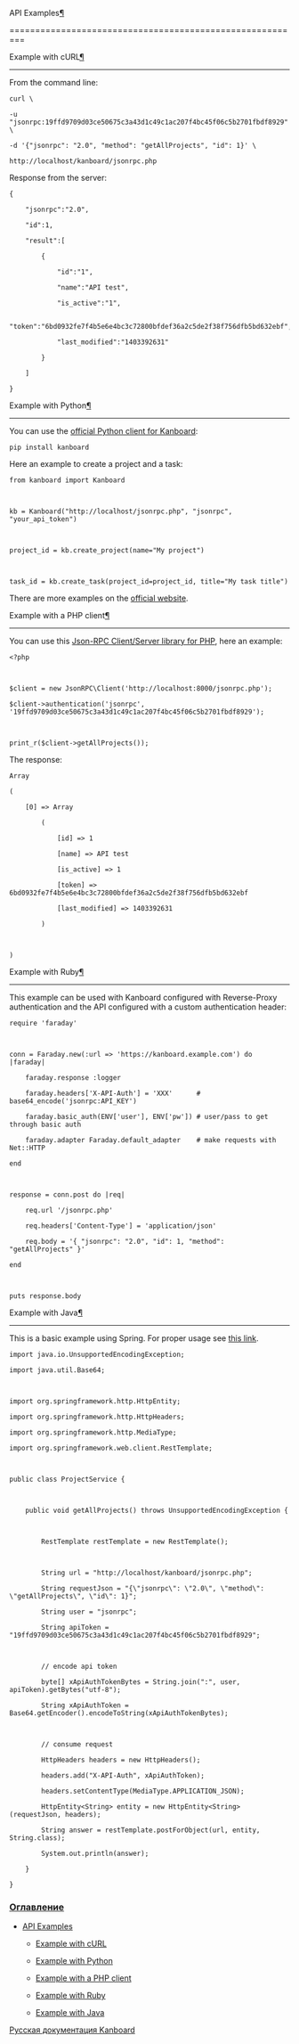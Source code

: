 API Examples[¶](#api-examples "Ссылка на этот заголовок")

=========================================================



Example with cURL[¶](#example-with-curl "Ссылка на этот заголовок")

-------------------------------------------------------------------



From the command line:



    curl \

    -u "jsonrpc:19ffd9709d03ce50675c3a43d1c49c1ac207f4bc45f06c5b2701fbdf8929" \

    -d '{"jsonrpc": "2.0", "method": "getAllProjects", "id": 1}' \

    http://localhost/kanboard/jsonrpc.php



Response from the server:



    {

        "jsonrpc":"2.0",

        "id":1,

        "result":[

            {

                "id":"1",

                "name":"API test",

                "is_active":"1",

                "token":"6bd0932fe7f4b5e6e4bc3c72800bfdef36a2c5de2f38f756dfb5bd632ebf",

                "last_modified":"1403392631"

            }

        ]

    }



Example with Python[¶](#example-with-python "Ссылка на этот заголовок")

-----------------------------------------------------------------------



You can use the [official Python client for Kanboard](https://github.com/kanboard/kanboard-api-python):



    pip install kanboard



Here an example to create a project and a task:



    from kanboard import Kanboard



    kb = Kanboard("http://localhost/jsonrpc.php", "jsonrpc", "your_api_token")



    project_id = kb.create_project(name="My project")



    task_id = kb.create_task(project_id=project_id, title="My task title")



There are more examples on the [official website](https://github.com/kanboard/kanboard-api-python).



Example with a PHP client[¶](#example-with-a-php-client "Ссылка на этот заголовок")

-----------------------------------------------------------------------------------



You can use this [Json-RPC Client/Server library for PHP](https://github.com/fguillot/JsonRPC), here an example:



    <?php



    $client = new JsonRPC\Client('http://localhost:8000/jsonrpc.php');

    $client->authentication('jsonrpc', '19ffd9709d03ce50675c3a43d1c49c1ac207f4bc45f06c5b2701fbdf8929');



    print_r($client->getAllProjects());



The response:



    Array

    (

        [0] => Array

            (

                [id] => 1

                [name] => API test

                [is_active] => 1

                [token] => 6bd0932fe7f4b5e6e4bc3c72800bfdef36a2c5de2f38f756dfb5bd632ebf

                [last_modified] => 1403392631

            )



    )



Example with Ruby[¶](#example-with-ruby "Ссылка на этот заголовок")

-------------------------------------------------------------------



This example can be used with Kanboard configured with Reverse-Proxy authentication and the API configured with a custom authentication header:



    require 'faraday'



    conn = Faraday.new(:url => 'https://kanboard.example.com') do |faraday|

        faraday.response :logger

        faraday.headers['X-API-Auth'] = 'XXX'      # base64_encode('jsonrpc:API_KEY')

        faraday.basic_auth(ENV['user'], ENV['pw']) # user/pass to get through basic auth

        faraday.adapter Faraday.default_adapter    # make requests with Net::HTTP

    end



    response = conn.post do |req|

        req.url '/jsonrpc.php'

        req.headers['Content-Type'] = 'application/json'

        req.body = '{ "jsonrpc": "2.0", "id": 1, "method": "getAllProjects" }'

    end



    puts response.body



Example with Java[¶](#example-with-java "Ссылка на этот заголовок")

-------------------------------------------------------------------



This is a basic example using Spring. For proper usage see [this link](http://spring.io/guides/gs/consuming-rest).



    import java.io.UnsupportedEncodingException;

    import java.util.Base64;



    import org.springframework.http.HttpEntity;

    import org.springframework.http.HttpHeaders;

    import org.springframework.http.MediaType;

    import org.springframework.web.client.RestTemplate;



    public class ProjectService {



        public void getAllProjects() throws UnsupportedEncodingException {



            RestTemplate restTemplate = new RestTemplate();



            String url = "http://localhost/kanboard/jsonrpc.php";

            String requestJson = "{\"jsonrpc\": \"2.0\", \"method\": \"getAllProjects\", \"id\": 1}";

            String user = "jsonrpc";

            String apiToken = "19ffd9709d03ce50675c3a43d1c49c1ac207f4bc45f06c5b2701fbdf8929";



            // encode api token

            byte[] xApiAuthTokenBytes = String.join(":", user, apiToken).getBytes("utf-8");

            String xApiAuthToken = Base64.getEncoder().encodeToString(xApiAuthTokenBytes);



            // consume request

            HttpHeaders headers = new HttpHeaders();

            headers.add("X-API-Auth", xApiAuthToken);

            headers.setContentType(MediaType.APPLICATION_JSON);

            HttpEntity<String> entity = new HttpEntity<String>(requestJson, headers);

            String answer = restTemplate.postForObject(url, entity, String.class);

            System.out.println(answer);

        }

    }



### [Оглавление](index.markdown)



-   [API Examples](#)

    -   [Example with cURL](#example-with-curl)

    -   [Example with Python](#example-with-python)

    -   [Example with a PHP client](#example-with-a-php-client)

    -   [Example with Ruby](#example-with-ruby)

    -   [Example with Java](#example-with-java)



 



 



 



 



 



 



[Русская документация Kanboard](http://kanboard.ru/doc/)

